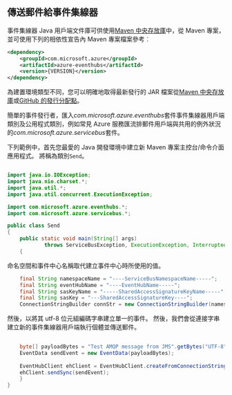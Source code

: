 ## <a name="send-messages-to-event-hubs"></a>傳送郵件給事件集線器

事件集線器 Java 用戶端文件庫可供使用[Maven 中央存放庫](https://search.maven.org/#search%7Cga%7C1%7Ca%3A%22azure-eventhubs%22)中，從 Maven 專案，並可使用下列的相依性宣告內 Maven 專案檔案參考︰    

``` XML
<dependency>
    <groupId>com.microsoft.azure</groupId>
    <artifactId>azure-eventhubs</artifactId>
    <version>{VERSION}</version>
</dependency>
```
 
為建置環境類型不同，您可以明確地取得最新發行的 JAR 檔案從[Maven 中央存放庫](https://search.maven.org/#search%7Cga%7C1%7Ca%3A%22azure-eventhubs%22)或[GitHub 的發行分配點](https://github.com/Azure/azure-event-hubs/releases)。  

簡單的事件發行者，匯入*com.microsoft.azure.eventhubs*套件事件集線器用戶端類別及公用程式類別，例如常見 Azure 服務匯流排郵件用戶端與共用的例外狀況的*com.microsoft.azure.servicebus*套件。 

下列範例中，首先您最愛的 Java 開發環境中建立新 Maven 專案主控台/命令介面應用程式。 將稱為類別```Send```。     

``` Java

import java.io.IOException;
import java.nio.charset.*;
import java.util.*;
import java.util.concurrent.ExecutionException;

import com.microsoft.azure.eventhubs.*;
import com.microsoft.azure.servicebus.*;

public class Send
{
    public static void main(String[] args) 
            throws ServiceBusException, ExecutionException, InterruptedException, IOException
    {
```

命名空間和事件中心名稱取代建立事件中心時所使用的值。

``` Java
    final String namespaceName = "----ServiceBusNamespaceName-----";
    final String eventHubName = "----EventHubName-----";
    final String sasKeyName = "-----SharedAccessSignatureKeyName-----";
    final String sasKey = "---SharedAccessSignatureKey----";
    ConnectionStringBuilder connStr = new ConnectionStringBuilder(namespaceName, eventHubName, sasKeyName, sasKey);
```

然後，以將其 utf-8 位元組編碼字串建立單一的事件。 然後，我們會從連接字串建立新的事件集線器用戶端執行個體並傳送郵件。   

``` Java 
                
    byte[] payloadBytes = "Test AMQP message from JMS".getBytes("UTF-8");
    EventData sendEvent = new EventData(payloadBytes);
    
    EventHubClient ehClient = EventHubClient.createFromConnectionStringSync(connStr.toString());
    ehClient.sendSync(sendEvent);
    }
}

``` 
